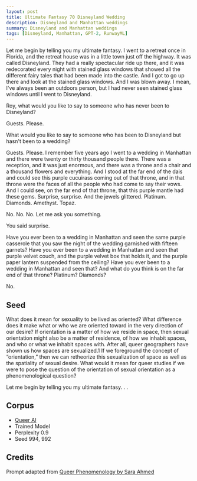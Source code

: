 ```yaml
---
layout: post
title: Ultimate Fantasy 70 Disneyland Wedding
description: Disneyland and Manhattan weddings
summary: Disneyland and Manhattan weddings
tags: [Disneyland, Manhattan, GPT-2, RunwayML]
---
```


Let me begin by telling you my ultimate fantasy.
I went to a retreat once in Florida, and the retreat house was in a little town just off the highway. It was called Disneyland. They had a really spectacular ride up there, and it was redecorated every night with stained glass windows that showed all the different fairy tales that had been made into the castle. And I got to go up there and look at the stained glass windows. And I was blown away. I mean, I've always been an outdoors person, but I had never seen stained glass windows until I went to Disneyland.

Roy, what would you like to say to someone who has never been to Disneyland?

Guests. Please.

What would you like to say to someone who has been to Disneyland but hasn't been to a wedding?

Guests. Please. I remember five years ago I went to a wedding in Manhattan and there were twenty or thirty thousand people there. There was a reception, and it was just enormous, and there was a throne and a chair and a thousand flowers and everything. And I stood at the far end of the dais and could see this purple cucuirass coming out of that throne, and in that throne were the faces of all the people who had come to say their vows. And I could see, on the far end of that throne, that this purple mantle had these gems.
Surprise, surprise.
And the jewels glittered. Platinum. Diamonds. Amethyst. Topaz.

No. No. No. Let me ask you something.

You said surprise.

Have you ever been to a wedding in Manhattan and seen the same purple casserole that you saw the night of the wedding garnished with fifteen garnets? Have you ever been to a wedding in Manhattan and seen that purple velvet couch, and the purple velvet box that holds it, and the purple paper lantern suspended from the ceiling? Have you ever been to a wedding in Manhattan and seen that? And what do you think is on the far end of that throne? Platinum? Diamonds?

No.

## Seed

What does it mean for sexuality to be lived as oriented? What difference does it make what or who we are oriented toward in the very direction of our desire? If orientation is a matter of how we reside in space, then sexual orientation might also be a matter of residence, of how we inhabit spaces, and who or what we inhabit spaces with. After all, queer geographers have shown us how spaces are sexualized.1 If we foreground the concept of “orientation,” then we can retheorize this sexualization of space as well as the spatiality of sexual desire. What would it mean for queer studies if we were to pose the question of the orientation of sexual orientation as a phenomenological question?

Let me begin by telling you my ultimate fantasy. . .

## Corpus

- [Queer AI](/queerai)
- Trained Model
- Perplexity 0.9
- Seed 994, 992

## Credits

Prompt adapted from [Queer Phenomenology by Sara Ahmed](https://www.dukeupress.edu/queer-phenomenology)
